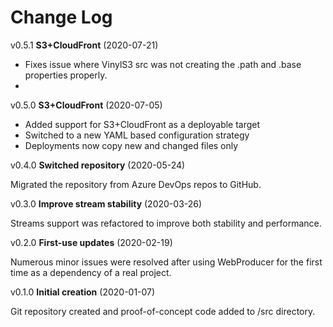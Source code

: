 # Change Log

v0.5.1 **S3+CloudFront** (2020-07-21)

- Fixes issue where VinylS3 src was not creating the .path and .base properties properly.
-

v0.5.0 **S3+CloudFront** (2020-07-05)

- Added support for S3+CloudFront as a deployable target
- Switched to a new YAML based configuration strategy
- Deployments now copy new and changed files only

v0.4.0 **Switched repository** (2020-05-24)

Migrated the repository from Azure DevOps repos to GitHub.

v0.3.0 **Improve stream stability** (2020-03-26)

Streams support was refactored to improve both stability and performance.

v0.2.0 **First-use updates** (2020-02-19)

Numerous minor issues were resolved after using WebProducer for the first time as a dependency of a real project.

v0.1.0 **Initial creation** (2020-01-07)

Git repository created and proof-of-concept code added to /src directory.

